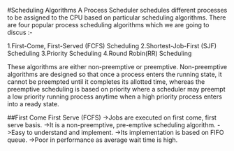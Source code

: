 #Scheduling Algorithms
A Process Scheduler schedules different processes to be assigned to the CPU based on particular scheduling algorithms. There are four popular process scheduling algorithms which we are going to discus :-

1.First-Come, First-Served (FCFS) Scheduling
2.Shortest-Job-First (SJF) Scheduling
3.Priority Scheduling
4.Round Robin(RR) Scheduling

These algorithms are either non-preemptive or preemptive. Non-preemptive algorithms are designed so that once a process enters the running state, it cannot be preempted until it completes its allotted time, whereas the preemptive scheduling is based on priority where a scheduler may preempt a low priority running process anytime when a high priority process enters into a ready state.

##First Come First Serve (FCFS)
->Jobs are executed on first come, first serve basis.
->It is a non-preemptive, pre-emptive scheduling algorithm.
->Easy to understand and implement.
->Its implementation is based on FIFO queue.
->Poor in performance as average wait time is high.
